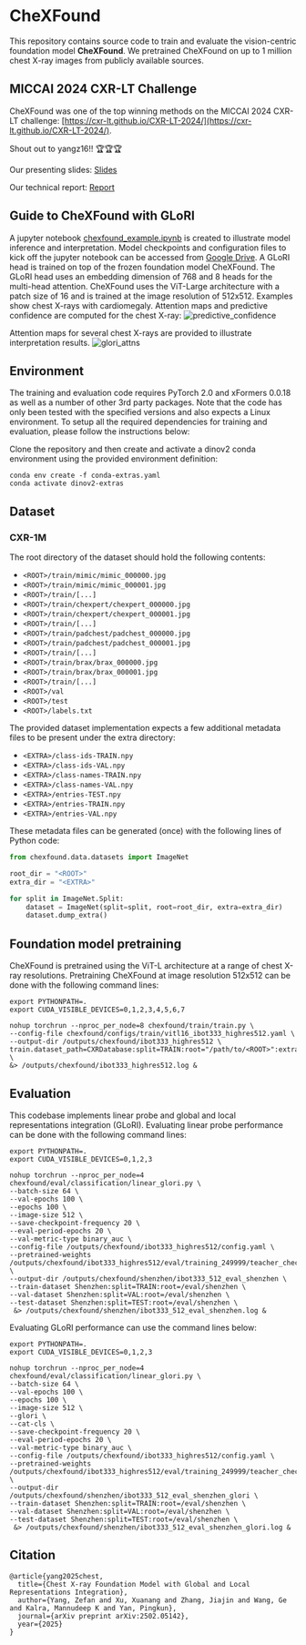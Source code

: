# CheXFound

This repository contains source code to train and evaluate the vision-centric foundation model **CheXFound**. 
We pretrained CheXFound on up to 1 million chest X-ray images from publicly available sources. 

## MICCAI 2024 CXR-LT Challenge
CheXFound was one of the top winning methods on the MICCAI 2024 CXR-LT challenge: [https://cxr-lt.github.io/CXR-LT-2024/](https://cxr-lt.github.io/CXR-LT-2024/). 

Shout out to yangz16!! :trophy::trophy::trophy:

Our presenting slides: [Slides](https://drive.google.com/file/d/1DLCSEO8MODc_a3rHpr5jzz3ykNlavABL/view?usp=drive_link)

Our technical report: [Report](https://drive.google.com/file/d/1ISPUlEIRB2dsjnFvH5nDQzByx6z7cA9W/view?usp=drive_link)

## Guide to CheXFound with GLoRI

A jupyter notebook [chexfound_example.ipynb](./notebooks/chexfound_example.ipynb)  is created to illustrate model inference and interpretation.
Model checkpoints and configuration files to kick off the jupyter notebook can be accessed from [Google Drive](https://drive.google.com/drive/folders/1GX2BWbujuVABtVpSZ4PTBykGULzrw806?usp=sharing).
A GLoRI head is trained on top of the frozen foundation model CheXFound.
The GLoRI head uses an embedding dimension of 768 and 8 heads for the multi-head attention.
CheXFound uses the ViT-Large architecture with a patch size of 16 and is trained at the image resolution of 512x512.
Examples show chest X-rays with cardiomegaly. Attention maps and predictive confidence are computed for the chest X-ray:
![predictive_confidence](/notebooks/predictive_confidence.png)

Attention maps for several chest X-rays are provided to illustrate interpretation results.
![glori_attns](/notebooks/glori_attns.png)

## Environment
The training and evaluation code requires PyTorch 2.0 and xFormers 0.0.18 as well as a number of other 3rd party packages. 
Note that the code has only been tested with the specified versions and also expects a Linux environment. 
To setup all the required dependencies for training and evaluation, please follow the instructions below:

Clone the repository and then create and activate a dinov2 conda environment using the provided environment definition:
```commandline
conda env create -f conda-extras.yaml
conda activate dinov2-extras
```
## Dataset
### CXR-1M
The root directory of the dataset should hold the following contents:
- `<ROOT>/train/mimic/mimic_000000.jpg`
- `<ROOT>/train/mimic/mimic_000001.jpg`
- `<ROOT>/train/[...]`
- `<ROOT>/train/chexpert/chexpert_000000.jpg`
- `<ROOT>/train/chexpert/chexpert_000001.jpg`
- `<ROOT>/train/[...]`
- `<ROOT>/train/padchest/padchest_000000.jpg`
- `<ROOT>/train/padchest/padchest_000001.jpg`
- `<ROOT>/train/[...]`
- `<ROOT>/train/brax/brax_000000.jpg`
- `<ROOT>/train/brax/brax_000001.jpg`
- `<ROOT>/train/[...]`
- `<ROOT>/val`
- `<ROOT>/test`
- `<ROOT>/labels.txt`

The provided dataset implementation expects a few additional metadata files to be present under the extra directory:
- `<EXTRA>/class-ids-TRAIN.npy`
- `<EXTRA>/class-ids-VAL.npy`
- `<EXTRA>/class-names-TRAIN.npy`
- `<EXTRA>/class-names-VAL.npy`
- `<EXTRA>/entries-TEST.npy`
- `<EXTRA>/entries-TRAIN.npy`
- `<EXTRA>/entries-VAL.npy`

These metadata files can be generated (once) with the following lines of Python code:

```python
from chexfound.data.datasets import ImageNet

root_dir = "<ROOT>"
extra_dir = "<EXTRA>"

for split in ImageNet.Split:
    dataset = ImageNet(split=split, root=root_dir, extra=extra_dir)
    dataset.dump_extra()
```

## Foundation model pretraining
CheXFound is pretrained using the ViT-L architecture at a range of chest X-ray resolutions.
Pretraining CheXFound at image resolution 512x512 can be done with the following command lines:
```commandline
export PYTHONPATH=.
export CUDA_VISIBLE_DEVICES=0,1,2,3,4,5,6,7

nohup torchrun --nproc_per_node=8 chexfound/train/train.py \
--config-file chexfound/configs/train/vitl16_ibot333_highres512.yaml \
--output-dir /outputs/chexfound/ibot333_highres512 \
train.dataset_path=CXRDatabase:split=TRAIN:root="/path/to/<ROOT>":extra="/path/to/<EXTRA>" \
&> /outputs/chexfound/ibot333_highres512.log &
```

## Evaluation
This codebase implements linear probe and global and local representations integration (GLoRI).
Evaluating linear probe performance can be done with the following command lines:
```commandline
export PYTHONPATH=.
export CUDA_VISIBLE_DEVICES=0,1,2,3

nohup torchrun --nproc_per_node=4 chexfound/eval/classification/linear_glori.py \
--batch-size 64 \
--val-epochs 100 \
--epochs 100 \
--image-size 512 \
--save-checkpoint-frequency 20 \
--eval-period-epochs 20 \
--val-metric-type binary_auc \
--config-file /outputs/chexfound/ibot333_highres512/config.yaml \
--pretrained-weights /outputs/chexfound/ibot333_highres512/eval/training_249999/teacher_checkpoint.pth \
--output-dir /outputs/chexfound/shenzhen/ibot333_512_eval_shenzhen \
--train-dataset Shenzhen:split=TRAIN:root=/eval/shenzhen \
--val-dataset Shenzhen:split=VAL:root=/eval/shenzhen \
--test-dataset Shenzhen:split=TEST:root=/eval/shenzhen \
 &> /outputs/chexfound/shenzhen/ibot333_512_eval_shenzhen.log &
```

Evaluating GLoRI performance can use the command lines below:
```commandline
export PYTHONPATH=.
export CUDA_VISIBLE_DEVICES=0,1,2,3

nohup torchrun --nproc_per_node=4 chexfound/eval/classification/linear_glori.py \
--batch-size 64 \
--val-epochs 100 \
--epochs 100 \
--image-size 512 \
--glori \
--cat-cls \
--save-checkpoint-frequency 20 \
--eval-period-epochs 20 \
--val-metric-type binary_auc \
--config-file /outputs/chexfound/ibot333_highres512/config.yaml \
--pretrained-weights /outputs/chexfound/ibot333_highres512/eval/training_249999/teacher_checkpoint.pth \
--output-dir /outputs/chexfound/shenzhen/ibot333_512_eval_shenzhen_glori \
--train-dataset Shenzhen:split=TRAIN:root=/eval/shenzhen \
--val-dataset Shenzhen:split=VAL:root=/eval/shenzhen \
--test-dataset Shenzhen:split=TEST:root=/eval/shenzhen \
 &> /outputs/chexfound/shenzhen/ibot333_512_eval_shenzhen_glori.log &
```

## Citation
```
@article{yang2025chest,
  title={Chest X-ray Foundation Model with Global and Local Representations Integration},
  author={Yang, Zefan and Xu, Xuanang and Zhang, Jiajin and Wang, Ge and Kalra, Mannudeep K and Yan, Pingkun},
  journal={arXiv preprint arXiv:2502.05142},
  year={2025}
}
```
